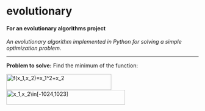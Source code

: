 # evolutionary
#### For an evolutionary algorithms project
*An evolutionary algorithm implemented in Python for solving a simple optimization problem.*

------------


**Problem to solve:** Find the minimum of the function:

<img src="http://www.sciweavers.org/tex2img.php?eq=f%28x_1%2Cx_2%29%20%3D%20%20x_1%5E2%20%2B%20x_2&bc=White&fc=Black&im=png&fs=24&ff=modern&edit=0" align="center" border="0" alt="f(x_1,x_2)=x_1^2+x_2" width="275" height="42" />
<img src="http://www.sciweavers.org/tex2img.php?eq=x_1%2Cx_2%20%5Cin%20%20%5B-1024%2C1023%5D&bc=White&fc=Black&im=png&fs=24&ff=modern&edit=0" align="center" border="0" alt="x_1,x_2\in[-1024,1023]" width="311" height="39" />
